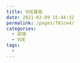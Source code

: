 ```yaml
---
title: VUE基础
date: 2021-02-09 15:44:32
permalink: /pages/f81ce4/
categories:
  - 前端
  - VUE
tags:
  - 
---
```


